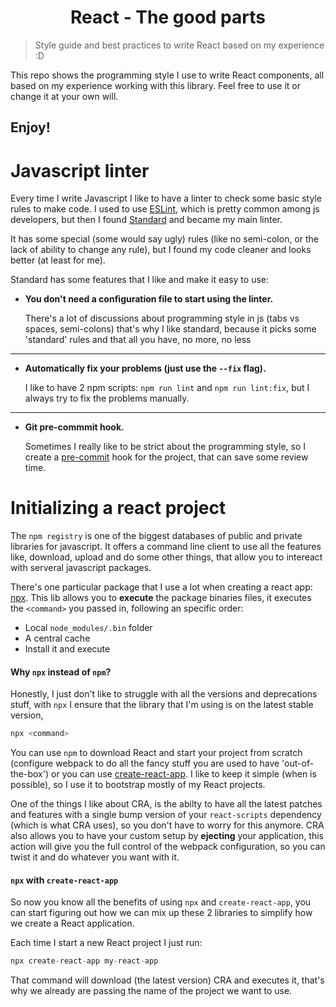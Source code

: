 <div align="center">
<h1> React - The good parts </h1>
</div>

> Style guide and best practices to write React based on my experience :D


This repo shows the programming style I use to write React components, all based on my experience working with this library.
Feel free to use it or change it at your own will.

Enjoy! 
-----

# Javascript linter

Every time I write Javascript I like to have a linter to check some basic style rules to make code.
I used to use [ESLint](https://eslint.org), which is pretty common among js developers, but then I found
[Standard](https://standardjs.com) and became my main linter.

It has some special (some would say ugly) rules (like no semi-colon, or the lack of ability to change any rule), 
but I found my code cleaner and looks better (at least for me).

Standard has some features that I like and make it easy to use:

- **You don't need a configuration file to start using the linter.**
  
    There's a lot of discussions about programming style in js (tabs vs spaces, semi-colons) that's why I like 
  standard, because it picks some 'standard' rules and that all you have, no more, no less
  
------

- **Automatically fix your problems (just use the `--fix` flag).**
  
    I like to have 2 npm scripts: `npm run lint` and `npm run lint:fix`, but I always try to fix the problems
  manually.
  
------

- **Git pre-commmit hook.**
  
    Sometimes I really like to be strict about the programming style, so I create a 
  [pre-commit](https://standardjs.com/#is-there-a-git-pre-commit-hook) hook for the project, that can save
  some review time.


# Initializing a react project

The `npm registry` is one of the biggest databases of public and private libraries for javascript. It offers 
a command line client to use all the features like, download, upload and do some other things, that allow you to
intereact with serveral javascript packages.

There's one particular package that I use a lot when creating a react app: [npx](https://github.com/zkat/npx#readme).
This lib allows you to **execute** the package binaries files, it executes the `<command>` you passed in, following an specific order:

  - Local `node_modules/.bin` folder
  - A central cache 
  - Install it and execute

#### Why `npx` instead of `npm`?

Honestly, I just don't like to struggle with all the versions and deprecations stuff, with `npx` I ensure that the library that I'm using is on the latest stable version,

```js
npx <command>
```

You can use `npm` to download React and start your project from scratch (configure webpack to do all the fancy stuff
you are used to have 'out-of-the-box') or you can use [create-react-app](https://github.com/facebook/create-react-app).
I like to keep it simple (when is possible), so I use it to bootstrap mostly of my React projects.

One of the things I like about CRA, is the abilty to have all the latest patches and features with a single bump 
version of your `react-scripts` dependency (which is what CRA uses), so you don't have to worry for this anymore.
CRA also allows you to have your custom setup by **ejecting** your application, this action will give you the 
full control of the webpack configuration, so you can twist it and do whatever you want with it.

 #### `npx` with `create-react-app`
 
So now you know all the benefits of using `npx` and `create-react-app`, you can start figuring out how we can mix up these 2 libraries to simplify how we create a React application.

Each time I start a new React project I just run:

```js
npx create-react-app my-react-app
```

That command will download (the latest version) CRA and executes it, that's why we already are passing the name of the project we want to use.



